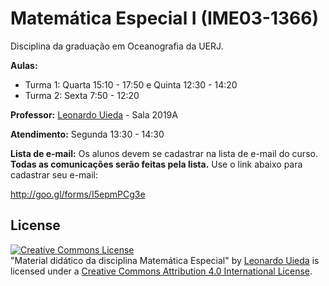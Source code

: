 # Matemática Especial I (IME03-1366)

Disciplina da graduação em Oceanografia da UERJ.

**Aulas:**

* Turma 1: Quarta 15:10 - 17:50 e Quinta 12:30 - 14:20
* Turma 2: Sexta 7:50 - 12:20

**Professor:** [Leonardo Uieda](http://www.leouieda.com/) - Sala 2019A

**Atendimento:** Segunda 13:30 - 14:30

**Lista de e-mail:** Os alunos devem se cadastrar na
lista de e-mail do curso. **Todas as comunicações serão feitas pela lista.**
Use o link abaixo para cadastrar seu e-mail:

http://goo.gl/forms/I5epmPCg3e


## License

<a rel="license" href="http://creativecommons.org/licenses/by/4.0/"><img alt="Creative Commons License" style="border-width:0" src="https://i.creativecommons.org/l/by/4.0/88x31.png" /></a><br /><span xmlns:dct="http://purl.org/dc/terms/" href="http://purl.org/dc/dcmitype/Text" property="dct:title" rel="dct:type">"Material didático da disciplina Matemática Especial"</span>
by <a xmlns:cc="http://creativecommons.org/ns#" href="http://www.leouieda.com/" property="cc:attributionName" rel="cc:attributionURL">Leonardo Uieda</a> is licensed under a
<a rel="license" href="http://creativecommons.org/licenses/by/4.0/">Creative Commons Attribution 4.0 International License</a>.
